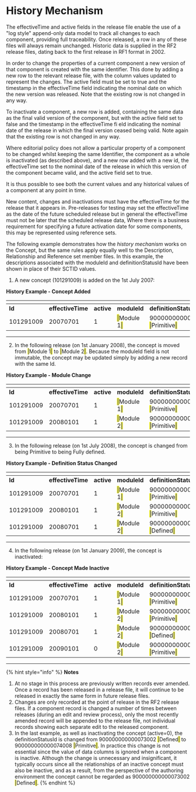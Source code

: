 # History Mechanism

The effectiveTime and active fields in the release file enable the use of a "log style" append-only data model to track all changes to each component, providing full traceability. Once released, a row in any of these files will always remain unchanged. Historic data is supplied in the RF2 release files, dating back to the first release in RF1 format in 2002.

In order to change the properties of a current component a new version of that component is created with the same identifier. This done by adding a new row to the relevant release file, with the column values updated to represent the changes. The active field must be set to true and the timestamp in the effectiveTime field indicating the nominal date on which the new version was released. Note that the existing row is not changed in any way.

To inactivate a component, a new row is added, containing the same data as the final valid version of the component, but with the active field set to false and the timestamp in the effectiveTime fi eld indicating the nominal date of the release in which the final version ceased being valid. Note again that the existing row is not changed in any way.

Where editorial policy does not allow a particular property of a component to be changed whilst keeping the same Identifier, the component as a whole is inactivated (as described above), and a new row added with a new id, the effectiveTime set to the nominal date of the release in which this version of the component became valid, and the active field set to true.

It is thus possible to see both the current values and any historical values of a component at any point in time.

New content, changes and inactivations must have the effectiveTime for the release that it appears in. Pre-releases for testing may set the effectiveTime as the date of the future scheduled release but in general the effectiveTime must not be later that the scheduled release data, Where there is a business requirement for specifying a future activation date for some components, this may be represented using reference sets.

The following example demonstrates how the _history mechanism_ works on the Concept, but the same rules apply equally well to the Description, Relationship and Reference set member files. In this example, the descriptions associated with the moduleId and definitionStatusId have been shown in place of their SCTID values.

1. A new concept (101291009) is added on the 1st July 2007:

**History Example - Concept Added**

<table data-header-hidden data-full-width="true"><thead><tr><th width="118.39453125"></th><th width="129.53125"></th><th width="74.453125"></th><th width="113.390625"></th><th width="294.00390625"></th></tr></thead><tbody><tr><td><strong>Id</strong></td><td><strong>effectiveTime</strong></td><td><strong>active</strong></td><td><strong>moduleId</strong></td><td><strong>definitionStatusId</strong></td></tr><tr><td>101291009</td><td>20070701</td><td>1</td><td><mark style="color:blue;">|</mark>Module 1<mark style="color:blue;">|</mark></td><td>900000000000074008 <mark style="color:blue;">|</mark>Primitive<mark style="color:blue;">|</mark></td></tr></tbody></table>

***

2. In the following release (on 1st January 2008), the concept is moved from <mark style="color:blue;">|</mark>Module 1<mark style="color:blue;">|</mark> to <mark style="color:blue;">|</mark>Module 2<mark style="color:blue;">|</mark>. Because the moduleId field is not immutable, the concept may be updated simply by adding a new record with the same Id.

**History Example - Module Change**

<table data-header-hidden data-full-width="true"><thead><tr><th width="118.39453125"></th><th width="129.53125"></th><th width="74.859375"></th><th width="113.390625"></th><th width="294.00390625"></th></tr></thead><tbody><tr><td><strong>Id</strong></td><td><strong>effectiveTime</strong></td><td><strong>active</strong></td><td><strong>moduleId</strong></td><td><strong>definitionStatusId</strong></td></tr><tr><td>101291009</td><td>20070701</td><td>1</td><td><mark style="color:blue;">|</mark>Module 1<mark style="color:blue;">|</mark></td><td>900000000000074008 <mark style="color:blue;">|</mark>Primitive<mark style="color:blue;">|</mark></td></tr><tr><td>101291009</td><td>20080101</td><td>1</td><td><mark style="color:blue;">|</mark>Module 2<mark style="color:blue;">|</mark></td><td>900000000000074008 <mark style="color:blue;">|</mark>Primitive<mark style="color:blue;">|</mark></td></tr></tbody></table>

***

3. In the following release (on 1st July 2008), the concept is changed from being Primitive to being Fully defined.

**History Example - Definition Status Changed**

<table data-header-hidden data-full-width="true"><thead><tr><th width="118.39453125"></th><th width="129.53125"></th><th width="74.859375"></th><th width="113.390625"></th><th width="294.00390625"></th></tr></thead><tbody><tr><td><strong>Id</strong></td><td><strong>effectiveTime</strong></td><td><strong>active</strong></td><td><strong>moduleId</strong></td><td><strong>definitionStatusId</strong></td></tr><tr><td>101291009</td><td>20070701</td><td>1</td><td><mark style="color:blue;">|</mark>Module 1<mark style="color:blue;">|</mark></td><td>900000000000074008 <mark style="color:blue;">|</mark>Primitive<mark style="color:blue;">|</mark></td></tr><tr><td>101291009</td><td>20080101</td><td>1</td><td><mark style="color:blue;">|</mark>Module 2<mark style="color:blue;">|</mark></td><td>900000000000074008 <mark style="color:blue;">|</mark>Primitive<mark style="color:blue;">|</mark></td></tr><tr><td>101291009</td><td>20080701</td><td>1</td><td><mark style="color:blue;">|</mark>Module 2<mark style="color:blue;">|</mark></td><td>900000000000073002 <mark style="color:blue;">|</mark>Defined<mark style="color:blue;">|</mark></td></tr></tbody></table>

***

4. In the following release (on 1st January 2009), the concept is inactivated:

**History Example - Concept Made Inactive**

<table data-header-hidden data-full-width="true"><thead><tr><th width="118.39453125"></th><th width="129.53125"></th><th width="74.859375"></th><th width="113.390625"></th><th width="294.00390625"></th></tr></thead><tbody><tr><td><strong>Id</strong></td><td><strong>effectiveTime</strong></td><td><strong>active</strong></td><td><strong>moduleId</strong></td><td><strong>definitionStatusId</strong></td></tr><tr><td>101291009</td><td>20070701</td><td>1</td><td><mark style="color:blue;">|</mark>Module 1<mark style="color:blue;">|</mark></td><td>900000000000074008 <mark style="color:blue;">|</mark>Primitive<mark style="color:blue;">|</mark></td></tr><tr><td>101291009</td><td>20080101</td><td>1</td><td><mark style="color:blue;">|</mark>Module 2<mark style="color:blue;">|</mark></td><td>900000000000074008 <mark style="color:blue;">|</mark>Primitive<mark style="color:blue;">|</mark></td></tr><tr><td>101291009</td><td>20080701</td><td>1</td><td><mark style="color:blue;">|</mark>Module 2<mark style="color:blue;">|</mark></td><td>900000000000073002 <mark style="color:blue;">|</mark>Defined<mark style="color:blue;">|</mark></td></tr><tr><td>101291009</td><td>20090101</td><td>0</td><td><mark style="color:blue;">|</mark>Module 2<mark style="color:blue;">|</mark></td><td>900000000000074008 <mark style="color:blue;">|</mark>Primitive<mark style="color:blue;">|</mark></td></tr></tbody></table>

***

{% hint style="info" %}
**Notes**

1. At no stage in this process are previously written records ever amended. Once a record has been released in a release file, it will continue to be released in exactly the same form in future release files.
2. Changes are only recorded at the point of release in the RF2 release files. If a component record is changed a number of times between releases (during an edit and review process), only the most recently amended record will be appended to the release file, not individual records showing each separate edit to the released component.
3. In the last example, as well as inactivating the concept (active=0), the definitionStatusId is changed from 900000000000073002 <mark style="color:blue;">|</mark>Defined<mark style="color:blue;">|</mark>  to 900000000000074008 <mark style="color:blue;">|</mark>Primitive<mark style="color:blue;">|</mark>. In practice this change is not essential since the value of data columns is ignored when a component is inactive. Although the change is unnecessary and insignificant, it typically occurs since all the relationships of an inactive concept must also be inactive, and as a result, from the perspective of the authoring environment the concept cannot be regarded as 900000000000073002 <mark style="color:blue;">|</mark>Defined<mark style="color:blue;">|</mark>.
{% endhint %}
